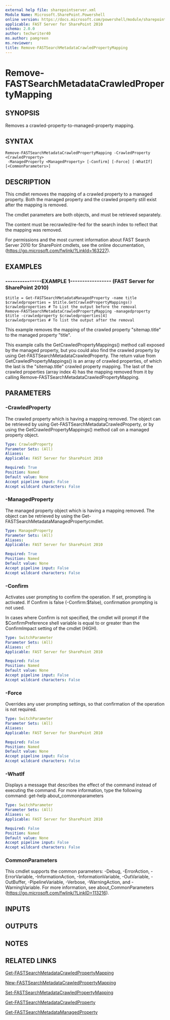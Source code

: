 ```yaml
---
external help file: sharepointserver.xml
Module Name: Microsoft.SharePoint.Powershell
online version: https://docs.microsoft.com/powershell/module/sharepoint-server/remove-fastsearchmetadatacrawledpropertymapping
applicable: FAST Server for SharePoint 2010
schema: 2.0.0
author: techwriter40
ms.author: pamgreen
ms.reviewer: 
title: Remove-FASTSearchMetadataCrawledPropertyMapping
---
```


# Remove-FASTSearchMetadataCrawledPropertyMapping

## SYNOPSIS
Removes a crawled-property-to-managed-property mapping.

## SYNTAX

```
Remove-FASTSearchMetadataCrawledPropertyMapping -CrawledProperty <CrawledProperty>
 -ManagedProperty <ManagedProperty> [-Confirm] [-Force] [-WhatIf] [<CommonParameters>]
```

## DESCRIPTION
This cmdlet removes the mapping of a crawled property to a managed property.
Both the managed property and the crawled property still exist after the mapping is removed.

The cmdlet parameters are both objects, and must be retrieved separately.

The content must be recrawled/re-fed for the search index to reflect that the mapping was removed.

For permissions and the most current information about FAST Search Server 2010 for SharePoint cmdlets, see the online documentation, (https://go.microsoft.com/fwlink/?LinkId=163227).

## EXAMPLES

### ---------------EXAMPLE 1----------------- (FAST Server for SharePoint 2010)
```
$title = Get-FASTSearchMetadataManagedProperty -name title
$crawledproperties = $title.GetCrawledPropertyMappings()
$crawledproperties # To List the output before the removal
Remove-FASTSearchMetadataCrawledPropertyMapping -managedproperty $title -crawledproperty $crawledproperties[4]
$crawledproperties # To list the output after the removal
```

This example removes the mapping of the crawled property "sitemap.title" to the managed property "title".

This example calls the GetCrawledPropertyMappings() method call exposed by the managed property, but you could also find the crawled property by using Get-FASTSearchMetadataCrawledProperty.
The return value from GetCrawledPropertyMappings() is an array of crawled properties, of which the last is the "sitemap.title" crawled property mapping.
The last of the crawled properties (array index 4) has the mapping removed from it by calling Remove-FASTSearchMetadataCrawledPropertyMapping.

## PARAMETERS

### -CrawledProperty
The crawled property which is having a mapping removed.
The object can be retrieved by using Get-FASTSearchMetadataCrawledProperty, or by using the GetCrawledPropertyMappings() method call on a managed property object.

```yaml
Type: CrawledProperty
Parameter Sets: (All)
Aliases: 
Applicable: FAST Server for SharePoint 2010

Required: True
Position: Named
Default value: None
Accept pipeline input: False
Accept wildcard characters: False
```

### -ManagedProperty
The managed property object which is having a mapping removed.
The object can be retrieved by using the Get-FASTSearchMetadataManagedPropertycmdlet.

```yaml
Type: ManagedProperty
Parameter Sets: (All)
Aliases: 
Applicable: FAST Server for SharePoint 2010

Required: True
Position: Named
Default value: None
Accept pipeline input: False
Accept wildcard characters: False
```

### -Confirm
Activates user prompting to confirm the operation.
If set, prompting is activated.
If Confirm is false (-Confirm:$false), confirmation prompting is not used.

In cases where Confirm is not specified, the cmdlet will prompt if the $ConfirmPreference shell variable is equal to or greater than the ConfirmImpact setting of the cmdlet (HIGH).

```yaml
Type: SwitchParameter
Parameter Sets: (All)
Aliases: cf
Applicable: FAST Server for SharePoint 2010

Required: False
Position: Named
Default value: None
Accept pipeline input: False
Accept wildcard characters: False
```

### -Force
Overrides any user prompting settings, so that confirmation of the operation is not required.

```yaml
Type: SwitchParameter
Parameter Sets: (All)
Aliases: 
Applicable: FAST Server for SharePoint 2010

Required: False
Position: Named
Default value: None
Accept pipeline input: False
Accept wildcard characters: False
```

### -WhatIf
Displays a message that describes the effect of the command instead of executing the command.
For more information, type the following command: get-help about_commonparameters

```yaml
Type: SwitchParameter
Parameter Sets: (All)
Aliases: wi
Applicable: FAST Server for SharePoint 2010

Required: False
Position: Named
Default value: None
Accept pipeline input: False
Accept wildcard characters: False
```

### CommonParameters
This cmdlet supports the common parameters: -Debug, -ErrorAction, -ErrorVariable, -InformationAction, -InformationVariable, -OutVariable, -OutBuffer, -PipelineVariable, -Verbose, -WarningAction, and -WarningVariable. For more information, see about_CommonParameters (https://go.microsoft.com/fwlink/?LinkID=113216).

## INPUTS

## OUTPUTS

## NOTES

## RELATED LINKS

[Get-FASTSearchMetadataCrawledPropertyMapping](Get-FASTSearchMetadataCrawledPropertyMapping.md)

[New-FASTSearchMetadataCrawledPropertyMapping](New-FASTSearchMetadataCrawledPropertyMapping.md)

[Set-FASTSearchMetadataCrawledPropertyMapping](Set-FASTSearchMetadataCrawledPropertyMapping.md)

[Get-FASTSearchMetadataCrawledProperty](Get-FASTSearchMetadataCrawledProperty.md)

[Get-FASTSearchMetadataManagedProperty](Get-FASTSearchMetadataManagedProperty.md)

